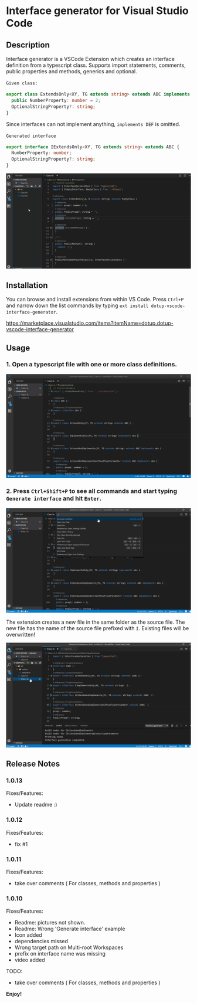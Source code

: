 # Interface generator for Visual Studio Code

## Description

Interface generator is a VSCode Extension which creates an interface definition from a typescript class. Supports import statements, comments, public properties and methods, generics and optional.

`Given class:`

```typescript
export class ExtendsOnly<XY, TG extends string> extends ABC implements DEF {
  public NumberProperty: number = 2;
  OptionalStringProperty?: string;
}
```

Since interfaces can not implement anything, `implements DEF` is omitted.

`Generated interface`

```typescript
export interface IExtendsOnly<XY, TG extends string> extends ABC {
  NumberProperty: number;
  OptionalStringProperty?: string;
}
```

![dotup-vscode-interface-generator Video](https://raw.githubusercontent.com/dotupNET/dotup-vscode-interface-generator/master/images/video2.gif)

## Installation

You can browse and install extensions from within VS Code. Press `Ctrl+P` and narrow down the list commands by typing `ext install dotup-vscode-interface-generator`.

https://marketplace.visualstudio.com/items?itemName=dotup.dotup-vscode-interface-generator

## Usage

### 1. Open a typescript file with one or more class definitions.

![dotup-vscode-interface-generator Screenshot](https://raw.githubusercontent.com/dotupNET/dotup-vscode-interface-generator/master/images/1_InterfaceGenerator.png)

### 2. Press `Ctrl+Shift+P` to see all commands and start typing `Generate interface` and hit `Enter`.

![dotup-vscode-interface-generator Screenshot](https://raw.githubusercontent.com/dotupNET/dotup-vscode-interface-generator/master/images/2_InterfaceGenerator.png)

The extension creates a new file in the same folder as the source file.
The new file has the name of the source file prefixed with `I`.
Existing files will be overwritten!

![dotup-vscode-interface-generator Screenshot](https://raw.githubusercontent.com/dotupNET/dotup-vscode-interface-generator/master/images/3_InterfaceGenerator.png)


## Release Notes
### 1.0.13

Fixes/Features:
- Update readme :)

### 1.0.12

Fixes/Features:
- fix #1

### 1.0.11

Fixes/Features:
- take over comments ( For classes, methods and properties )

### 1.0.10

Fixes/Features:
- Readme: pictures not shown.
- Readme: Wrong 'Generate interface' example
- Icon added
- dependencies missed
- Wrong target path on Multi-root Workspaces
- prefix on interface name was missing
- video added

TODO:
- take over comments ( For classes, methods and properties )

**Enjoy!**
